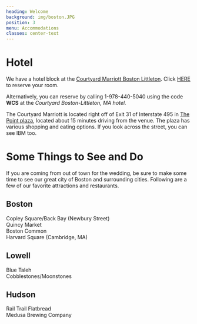 ```yaml
---
heading: Welcome
background: img/boston.JPG
position: 3
menu: Accommodations
classes: center-text
---
```


# Hotel

We have a hotel block at the [Courtyard Marriott Boston Littleton](https://www.marriott.com/meeting-event-hotels/group-corporate-travel/groupCorp.mi?resLinkData=Chuang%20-%20Schwind%20Wedding%5Eboslt%60wcswcsa%60149.00%60USD%60false%603%608/24/18%608/26/18%607/18/18&app=resvlink&stop_mobi=yes). Click [HERE](https://www.marriott.com/meeting-event-hotels/group-corporate-travel/groupCorp.mi?resLinkData=Chuang%20-%20Schwind%20Wedding%5Eboslt%60wcswcsa%60149.00%60USD%60false%603%608/24/18%608/26/18%607/18/18&app=resvlink&stop_mobi=yes) to reserve your room.  

Alternatively, you can reserve by calling 1-978-440-5040 using the code **WCS** at the _Courtyard Boston-Littleton, MA hotel._

The Courtyard Marriott is located right off of Exit 31 of Interstate 495 in [The Point plaza](http://www.thepoint495.com/), located about 15 minutes driving from the venue. The plaza has various shopping and eating options. If you look across the street, you can see IBM too.  

# Some Things to See and Do

If you are coming from out of town for the wedding, be sure to make some time to see our great city of Boston and surrounding cities. Following are a few of our favorite attractions and restaurants.

## Boston

Copley Square/Back Bay (Newbury Street)  
Quincy Market  
Boston Common  
Harvard Square (Cambridge, MA)  

## Lowell

Blue Taleh  
Cobblestones/Moonstones  

## Hudson

Rail Trail Flatbread  
Medusa Brewing Company  
